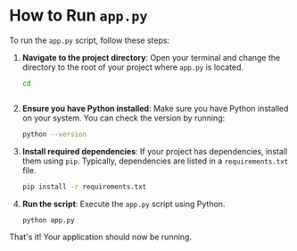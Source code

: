 # How to Run `app.py`

To run the `app.py` script, follow these steps:

1. **Navigate to the project directory**:
    Open your terminal and change the directory to the root of your project where `app.py` is located.
    ```sh
    cd 
    ```
    ```

2. **Ensure you have Python installed**:
    Make sure you have Python installed on your system. You can check the version by running:
    ```sh
    python --version
    ```

3. **Install required dependencies**:
    If your project has dependencies, install them using `pip`. Typically, dependencies are listed in a `requirements.txt` file.
    ```sh
    pip install -r requirements.txt
    ```

4. **Run the script**:
    Execute the `app.py` script using Python.
    ```sh
    python app.py
    ```

That's it! Your application should now be running.